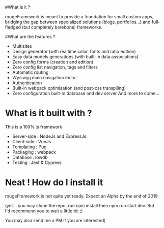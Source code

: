 #What is it ?

rougeFramework is meant to provide a foundation for small custom apps, bridging the gap between specialized solutions (blogs, portfolios…) and full-fledged (but completely barebone) frameworks.

#What are the features ?

-   Multisites
-   Design generator (with realtime color, fonts and ratio edition)
-   Easy data models generations (with built-in data associations)
-   Zero config forms (creation and edition)
-   Zero config list navigation, tags and filters
-   Automatic routing
-   Wysiwyg main navigation editor
-   Authentication
-   Built-in webpack optimisation (and post-css transpiling)
-   Zero configuration built-in database and dev server
    And more to come…

# What is it built with ?

This is a 100% js framework

-   Server-side : NodeJs and ExpressJs
-   Client-side : VueJs
-   Templating : Pug
-   Packaging : webpack
-   Database : lowdb
-   Testing : Jest & Cypress

# Neat ! How do I install it

rougeFramework is not quite yet ready. Expect an Alpha by the end of 2019

(yet… you may clone the repo, run npm install then npm run start:dev. But I'd recommend you to wait a little bit ;)

You may also send me a PM if you are interested)
